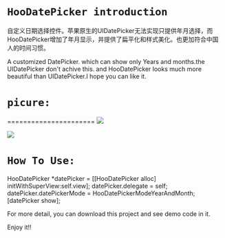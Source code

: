# `HooDatePicker introduction`
自定义日期选择控件。苹果原生的UIDatePicker无法实现只提供年月选择，而HooDatePicker增加了年月显示，并提供了扁平化和样式美化。也更加符合中国人的时间习惯。

A customized DatePicker. which can show only Years and months.the UIDatePicker don't achive this. and HooDatePicker looks much more beautiful than UIDatePicker.I hope you can like it.

# `picure:`
======================
![](https://github.com/jakciehoo/HooDatePicker/blob/master/HooDatePickerDeomo/Simulator%20Screen%20Shot%20Mar%206%2C%202016%2C%203.04.09%20AM.png)

![](https://github.com/jakciehoo/HooDatePicker/blob/master/HooDatePickerDeomo/Simulator%20Screen%20Shot%20Mar%206%2C%202016%2C%203.04.30%20AM.png)

# `How To Use:`
HooDatePicker *datePicker = [[HooDatePicker alloc] initWithSuperView:self.view];
datePicker.delegate = self;
datePicker.datePickerMode = HooDatePickerModeYearAndMonth;
[datePicker show];
    
  
For more detail, you can download this project and see demo code in it.

Enjoy it!!
